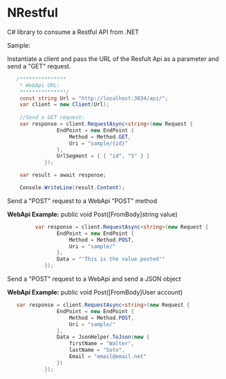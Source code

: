 # NRestful
C# library to consume a Restful API from .NET

Sample:

Instantiate a client and pass the URL of the Resfult Api as a parameter and send a "GET" request.
```cs
   /***************
    * WebApi URL:
    ***************/
    const string Url = "http://localhost:3034/api/";
    var client = new Client(Url);
    
    //Send a GET request:
    var response = client.RequestAsync<string>(new Request {
                EndPoint = new EndPoint {
                    Method = Method.GET,
                    Uri = "sample/{id}"
                },
                UrlSegment = { { "id", "5" } }
            });

    var result = await response;

    Console.WriteLine(result.Content);
```

Send a "POST" request to a WebApi "POST" method

**WebApi Example:** public void Post([FromBody]string value)

```cs
         var response = client.RequestAsync<string>(new Request {
                EndPoint = new EndPoint {
                    Method = Method.POST,
                    Uri = "sample/"
                },
                Data = "'This is the value posted'"
            });
```

Send a "POST" request to a WebApi and send a JSON object

**WebApi Example:** public void Post([FromBody]User account)
```cs
   var response = client.RequestAsync<string>(new Request {
                EndPoint = new EndPoint {
                    Method = Method.POST,
                    Uri = "sample/"
                },
                Data = JsonHelper.ToJson(new {
                    firstName = "Walter",
                    lastName = "Soto",
                    Email = "email@email.net"
                })
            });
```





